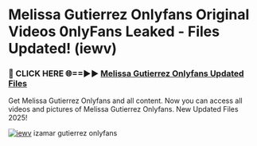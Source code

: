 # Melissa Gutierrez Onlyfans Original Videos 0nlyFans Leaked - Files Updated! (iewv)

<h3>🔴 CLICK HERE 🌐==►► <a href="https://tinyurl.com/2wckxsce" rel="nofollow">Melissa Gutierrez Onlyfans Updated Files</a></h3>

Get Melissa Gutierrez Onlyfans and all content. Now you can access all videos and pictures of Melissa Gutierrez Onlyfans. New Updated Files 2025!

[![iewv](https://i.imgur.com/AFduVYN.gif)](https://tinyurl.com/2wckxsce)
izamar gutierrez onlyfans